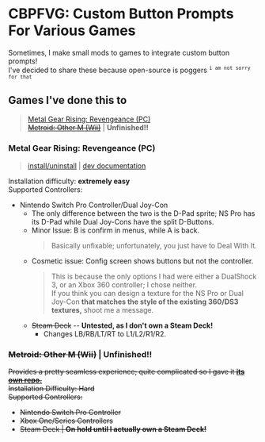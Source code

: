# CBPFVG: Custom Button Prompts For Various Games

Sometimes, I make small mods to games to integrate custom button prompts!  
I've decided to share these because open-source is poggers <sup>`i am not sorry for that`</sup>

## Games I've done this to

> [Metal Gear Rising: Revengeance (PC)](#metal-gear-rising-revengeance-pc)  
> [~~Metroid: Other M (Wii)~~](#metroid-other-m-wii) | **Unfinished!!**

### Metal Gear Rising: Revengeance (PC)
>[install/uninstall](MGRR/MGRR_Installation.md) | [dev documentation](MGRR/research/MGRR_Documentation.md)

Installation difficulty: **extremely easy**  
Supported Controllers:
* Nintendo Switch Pro Controller/Dual Joy-Con
  * The only difference between the two is the D-Pad sprite; NS Pro has its D-Pad while Dual Joy-Cons have the split D-Buttons.
  * Minor Issue: B is confirm in menus, while A is back.
    >Basically unfixable; unfortunately, you just have to Deal With It.
  * Cosmetic issue: Config screen shows buttons but not the controller.
     >This is because the only options I had were either a DualShock 3, or an Xbox 360 controller; I chose neither.  
     >If you think you can design a texture for the NS Pro or Dual Joy-Con **that matches the style of the existing 360/DS3 textures,** shoot me a message.
  * ~~Steam Deck~~ -- **Untested, as I don't own a Steam Deck!**
    * Changes LB/RB/LT/RT to L1/L2/R1/R2.

### ~~Metroid: Other M (Wii)~~ | **Unfinished!!**

~~Provides a pretty seamless experience; quite complicated so I gave it [**its own repo.**](https://github.com/NoriLynnfield/OtherM-BetterControls)  
Installation Difficulty: Hard  
Supported Controllers:~~
* ~~Nintendo Switch Pro Controller~~
* ~~Xbox One/Series Controllers~~
* ~~Steam Deck | **On hold until I actually own a Steam Deck!**~~